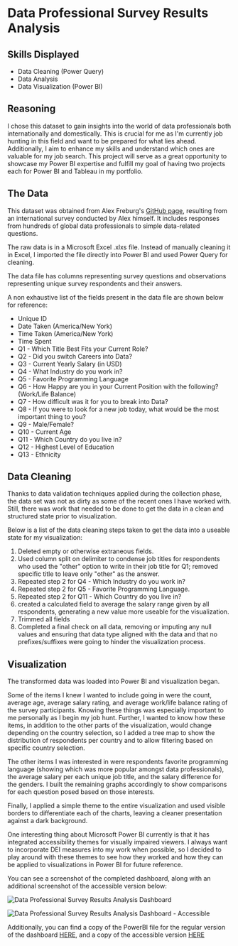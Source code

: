 # Data Professional Survey Results Analysis

## Skills Displayed

- Data Cleaning (Power Query)
- Data Analysis
- Data Visualization (Power BI)

## Reasoning
I chose this dataset to gain insights into the world of data professionals both internationally and domestically. This is crucial for me as I'm currently job hunting in this field and want to be prepared for what lies ahead. Additionally, I aim to enhance my skills and understand which ones are valuable for my job search. This project will serve as a great opportunity to showcase my Power BI expertise and fulfill my goal of having two projects each for Power BI and Tableau in my portfolio.

## The Data

This dataset was obtained from Alex Freburg's [GitHub page](https://github.com/AlexTheAnalyst/Power-BI/blob/main/Power%20BI%20-%20Final%20Project.xlsx), resulting from an international survey conducted by Alex himself. It includes responses from hundreds of global data professionals to simple data-related questions.

The raw data is in a Microsoft Excel .xlxs file. Instead of manually cleaning it in Excel, I imported the file directly into Power BI and used Power Query for cleaning.

The data file has columns representing survey questions and observations representing unique survey respondents and their answers.

A non exhaustive list of the fields present in the data file are shown below for reference:

- Unique ID
- Date Taken (America/New York)
- Time Taken (America/New York)
- Time Spent
- Q1 - Which Title Best Fits your Current Role?
- Q2 - Did you switch Careers into Data?
- Q3 - Current Yearly Salary (in USD)
- Q4 - What Industry do you work in?
- Q5 - Favorite Programming Language
- Q6 - How Happy are you in your Current Position with the following? (Work/Life Balance)
- Q7 - How difficult was it for you to break into Data?
- Q8 - If you were to look for a new job today, what would be the most important thing to you?
- Q9 - Male/Female?
- Q10 - Current Age
- Q11 - Which Country do you live in?
- Q12 - Highest Level of Education
- Q13 - Ethnicity

## Data Cleaning
Thanks to data validation techniques applied during the collection phase, the data set was not as dirty as some of the recent ones I have worked with. Still, there was work that needed to be done to get the data in a clean and structured state prior to visualization. 

Below is a list of the data cleaning steps taken to get the data into a useable state for my visualization:

1. Deleted empty or otherwise extraneous fields.
2. Used column split on delimiter to condense job titles for respondents who used the "other" option to write in their job title for Q1; removed specific title to leave only "other" as the answer.
3. Repeated step 2 for Q4 - Which Industry do you work in?
4. Repeated step 2 for Q5 - Favorite Programming Language.
5. Repeated step 2 for Q11 - Which Country do you live in?
6. created a calculated field to average the salary range given by all respondents, generating a new value more useable for the visualization. 
7. Trimmed all fields
8. Completed a final check on all data, removing or imputing any null values and ensuring that data type aligned with the data and that no prefixes/suffixes were going to hinder the visualization process.

## Visualization
The transformed data was loaded into Power BI and visualization began.

Some of the items I knew I wanted to include going in were the count, average age, average salary rating, and average work/life balance rating of the survey participants. Knowing these things was especially important to me personally as I begin my job hunt. Further, I wanted to know how these items, in addition to the other parts of the visualization, would change depending on the country selection, so I added a tree map to show the distribution of respondents per country and to allow filtering based on specific country selection.

The other items I was interested in were respondents favorite programming language (showing which was more popular amongst data professionals), the average salary per each unique job title, and the salary difference for the genders. I built the remaining graphs accordingly to show comparisons for each question posed based on those interests. 

Finally, I applied a simple theme to the entire visualization and used visible borders to differentiate each of the charts, leaving a cleaner presentation against a dark background. 

One interesting thing about Microsoft Power BI currently is that it has integrated accessibility themes for visually impaired viewers. I always want to incorporate DEI measures into my work when possible, so I decided to play around with these themes to see how they worked and how they can be applied to visualizations in Power BI for future reference. 

You can see a screenshot of the completed dashboard, along with an additional screenshot of the accessible version below:

![Data Professional Survey Results Analysis Dashboard](https://github.com/Cypho-Dyas/tesmith_portolio_projects/blob/main/4%20-%20Data%20Professionals%20Survey%20Results%20Analysis/Data%20Professionals%20Survey%20Analysis%20Dashboard.PNG)

![Data Professional Survey Results Analysis Dashboard - Accessible](https://github.com/Cypho-Dyas/tesmith_portolio_projects/blob/main/4%20-%20Data%20Professionals%20Survey%20Results%20Analysis/Data%20Professional%20Survey%20Results%20Analysis%20(Accessible).PNG)

Additionally, you can find a copy of the PowerBI file for the regular version of the dashboard [HERE](https://github.com/Cypho-Dyas/tesmith_portolio_projects/blob/main/4%20-%20Data%20Professionals%20Survey%20Results%20Analysis/Data%20Professionals%20Survey%20Analysis.pbix), and a copy of the accessible version [HERE](https://github.com/Cypho-Dyas/tesmith_portolio_projects/blob/main/4%20-%20Data%20Professionals%20Survey%20Results%20Analysis/Data%20Professionals%20Survey%20Analysis%20(Accessible%20Version).pbix)

